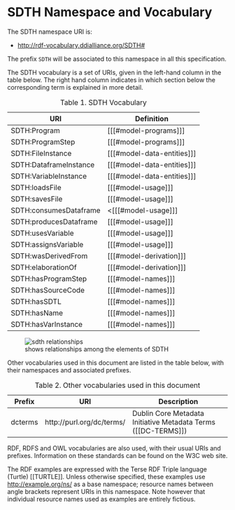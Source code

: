 # SDTH Namespace and Vocabulary

The SDTH namespace URI is:

- http://rdf-vocabulary.ddialliance.org/SDTH#

The prefix `SDTH` will be associated to this namespace in all this specification.

The SDTH vocabulary is a set of URIs, given in the left-hand column in the table below. The right hand column indicates in which section below the corresponding term is explained in more detail.

<table class="simple" border="0">
  <caption>Table 1. SDTH Vocabulary</caption>
  <thead>
    <tr>
      <th>URI</th>
      <th>Definition</th>
    </tr>
</thead>
<tbody>
<tr>
<td id="Program">SDTH:Program</td>
<td>[[[#model-programs]]]</td>
</tr>
<tr>
<td id="ProgramStep">SDTH:ProgramStep</td>
<td>[[[#model-programs]]]</a></td>
</tr>
<tr>
<td id="FileInstance">SDTH:FileInstance</td>
<td>[[[#model-data-entities]]]</a></td>
</tr>
<tr>
<td id="DataframeInstance">SDTH:DataframeInstance</td>
<td>[[[#model-data-entities]]]</a></td>
</tr>
<tr>
<td id="VariableInstance">SDTH:VariableInstance</td>
<td>[[[#model-data-entities]]]</td>
</tr>
<tr>
<td id="loadsFile">SDTH:loadsFile</td>
<td>[[[#model-usage]]]</td>
</tr>
<tr>
<td id="savesFile">SDTH:savesFile</td>
<td>[[[#model-usage]]]</td>
</tr>
<tr>
<td id="consumesDataframe">SDTH:consumesDataframe</td>
<td><[[[#model-usage]]]</td>
</tr>
<tr>
<td id="producesDataframe">SDTH:producesDataframe</td>
<td>[[[#model-usage]]]</td>
</tr>
<tr>
<td id="usesVariable">SDTH:usesVariable</td>
<td>[[[#model-usage]]]</td>
</tr>
<tr>
<td id="assignsVariable">SDTH:assignsVariable</td>
<td>[[[#model-usage]]]</td>
</tr>
<tr>
<td id="wasDerivedFrom">SDTH:wasDerivedFrom</td>
<td>[[[#model-derivation]]]</td>
</tr>
<tr>
<td id="elaborationOf">SDTH:elaborationOf</td>
<td>[[[#model-derivation]]]</td>
</tr>
<tr>
<tr>
<td id="hasProgramStep">SDTH:hasProgramStep</td>
<td>[[[#model-names]]]</td>
</tr>
<tr>
<td id="hasSourceCode">SDTH:hasSourceCode</td>
<td>[[[#model-names]]]</td>
</tr>
<tr>
<td id="hasSDTL">SDTH:hasSDTL</td>
<td>[[[#model-names]]]</td>
</tr>
<td id="hasName">SDTH:hasName</td>
<td>[[[#model-names]]]</td>
</tr>
<tr>
<td id="hasVarInstance">SDTH:hasVarInstance</td>
<td>[[[#model-names]]]</td>
</tr>
</tbody>
</table>

<figure id="sdth-relationships">
  <img src="assets\sdth_diagram.png" alt="sdth relationships" />
  <figcaption>shows relationships among the elements of SDTH</figcaption>
</figure>

Other vocabularies used in this document are listed in the table below, with their namespaces and associated prefixes.


<table class="simple">
    <caption>Table 2. Other vocabularies used in this document</caption>
    <thead>
        <tr>
            <th>Prefix</th>
            <th>URI</th>
            <th>Description</th>
        </tr>
    </thead>
    <tbody>
        <tr>
            <td>dcterms</td>
            <td>http://purl.org/dc/terms/</td>
            <td>Dublin Core Metadata Initiative Metadata Terms ([[DC-TERMS]])</td>
        </tr>        
    </tbody>
</table>

RDF, RDFS and OWL vocabularies are also used, with their usual URIs and prefixes. Information on these standards can be found on the W3C web site.

The RDF examples are expressed with the Terse RDF Triple language (Turtle) [[TURTLE]]. Unless otherwise specified, these examples use http://example.org/ns/ as a base namespace; resource names between angle brackets represent URIs in this namespace. Note however that individual resource names used as examples are entirely fictious.